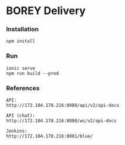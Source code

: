 # BOREY Delivery

### Installation
    npm install

### Run
    ionic serve
    npm run build --prod    

### References
    API: 
    http://172.104.178.216:8080/api/v2/api-docs

    API (chat): 
    http://172.104.178.216:8080/ws/v2/api-docs

    Jenkins: 
    http://172.104.178.216:8081/blue/        
